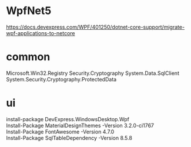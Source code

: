 # WpfNet5

https://docs.devexpress.com/WPF/401250/dotnet-core-support/migrate-wpf-applications-to-netcore  

# common
Microsoft.Win32.Registry
Security.Cryptography
System.Data.SqlClient
System.Security.Cryptography.ProtectedData

# ui
install-package DevExpress.WindowsDesktop.Wpf  
Install-Package MaterialDesignThemes -Version 3.2.0-ci1767  
Install-Package FontAwesome -Version 4.7.0  
Install-Package SqlTableDependency -Version 8.5.8
